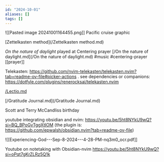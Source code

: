 ```yaml
---
id: "2024-10-01"
aliases: []
tags: []
---
```

![[Pasted image 20241001164455.png]] Pacific cruise graphic

[Zettelkasten method](/Zettelkasten method.md)

*On the nature of daylight* played at Centering prayer [/On the nature of daylight.md](/On the nature of daylight.md) #music #centering-prayer [[prayer]]

Telekasten: <https://github.com/nvim-telekasten/telekasten.nvim?tab=readme-ov-file#picker-actions> .
see dependencies or companions: <https://dotfyle.com/plugins/renerocksai/telekasten.nvim>

[/Lectio.md](/Lectio.md)

[/Gratitude Journal.md](/Gratitude Journal.md)

Scott and Terry McCandliss birthday

youtube integrating obsidian and nvim: <https://youtu.be/5ht8NYkU9wQ?si=BQ_BPoGvTggXtIOM> (the plugin is: <https://github.com/epwalsh/obsidian.nvim?tab=readme-ov-file>)

![[Experiencing-God---Sep-8-2024---4-28-PM-nq3m0_ocr.pdf]]

Youtube on notetaking with Obsidian-nvim <https://youtu.be/5ht8NYkU9wQ?si=oPqt7gKrZLRz5Q1k>
